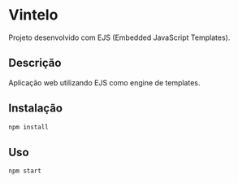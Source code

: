 # Vintelo

Projeto desenvolvido com EJS (Embedded JavaScript Templates).

## Descrição
Aplicação web utilizando EJS como engine de templates.

## Instalação
```bash
npm install
```

## Uso
```bash
npm start
```